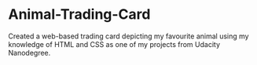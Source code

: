 # Animal-Trading-Card
Created a web-based trading card depicting my favourite animal using my knowledge of HTML and CSS as one of my projects from Udacity Nanodegree.
